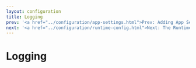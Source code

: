 ```yaml
---
layout: configuration
title: Logging
prev: '<a href="../configuration/app-settings.html">Prev: Adding App Settings To Your Config File</a>'
next: '<a href="../configuration/runtime-config.html">Next: The Runtime Configuration</a>'
---
```


# Logging